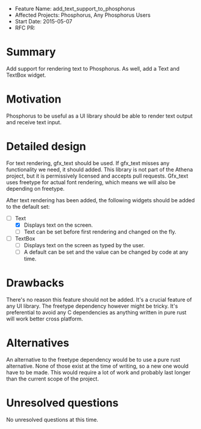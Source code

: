 - Feature Name: add_text_support_to_phosphorus
- Affected Projects: Phosphorus, Any Phosphorus Users
- Start Date: 2015-05-07
- RFC PR:

# Summary

Add support for rendering text to Phosphorus. As well, add a Text and TextBox widget.

# Motivation

Phosphorus to be useful as a UI library should be able to render text output and receive text input.

# Detailed design

For text rendering, gfx_text should be used. If gfx_text misses any functionality we need, it should added. This library is not part of the Athena project, but it is permissively licensed and accepts pull requests. Gfx_text uses freetype for actual font rendering, which means we will also be depending on freetype.

After text rendering has been added, the following widgets should be added to the default set:
- [ ] Text
    - [x] Displays text on the screen.
    - [ ] Text can be set before first rendering and changed on the fly.
- [ ] TextBox
    - [ ] Displays text on the screen as typed by the user.
    - [ ] A default can be set and the value can be changed by code at any time.

# Drawbacks

There's no reason this feature should not be added. It's a crucial feature of any UI library. The freetype dependency however might be tricky. It's preferential to avoid any C dependencies as anything written in pure rust will work better cross platform.

# Alternatives

An alternative to the freetype dependency would be to use a pure rust alternative. None of those exist at the time of writing, so a new one would have to be made. This would require a lot of work and probably last longer than the current scope of the project.

# Unresolved questions

No unresolved questions at this time.
